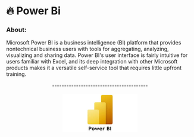 # 🔥 Power Bi
### About:
Microsoft Power BI is a business intelligence (BI) platform that provides nontechnical business users with tools for aggregating, analyzing, visualizing and sharing data. Power BI's user interface is fairly intuitive for users familiar with Excel, and its deep integration with other Microsoft products makes it a versatile self-service tool that requires little upfront training.
<p align="center">----------------------------------------</p>
<p align="center">
  <img src="https://github.com/AbdullahKhanKakar/Power-Bi/blob/main/power%20bi%20logo.jpeg" alt="image" width="40%" height="auto">
</p>
